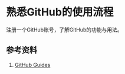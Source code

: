 # 熟悉GitHub的使用流程

注册一个GitHub账号，了解GitHub的功能与用法。

## 参考资料

1. [GitHub Guides](https://guides.github.com)
